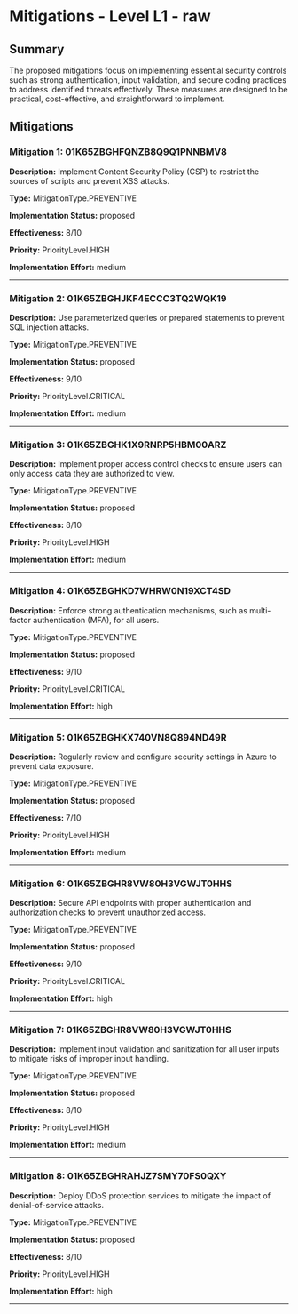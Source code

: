 # Mitigations - Level L1 - raw

## Summary

The proposed mitigations focus on implementing essential security controls such as strong authentication, input validation, and secure coding practices to address identified threats effectively. These measures are designed to be practical, cost-effective, and straightforward to implement.

## Mitigations

### Mitigation 1: 01K65ZBGHFQNZB8Q9Q1PNNBMV8

**Description:** Implement Content Security Policy (CSP) to restrict the sources of scripts and prevent XSS attacks.

**Type:** MitigationType.PREVENTIVE

**Implementation Status:** proposed

**Effectiveness:** 8/10

**Priority:** PriorityLevel.HIGH

**Implementation Effort:** medium

---

### Mitigation 2: 01K65ZBGHJKF4ECCC3TQ2WQK19

**Description:** Use parameterized queries or prepared statements to prevent SQL injection attacks.

**Type:** MitigationType.PREVENTIVE

**Implementation Status:** proposed

**Effectiveness:** 9/10

**Priority:** PriorityLevel.CRITICAL

**Implementation Effort:** medium

---

### Mitigation 3: 01K65ZBGHK1X9RNRP5HBM00ARZ

**Description:** Implement proper access control checks to ensure users can only access data they are authorized to view.

**Type:** MitigationType.PREVENTIVE

**Implementation Status:** proposed

**Effectiveness:** 8/10

**Priority:** PriorityLevel.HIGH

**Implementation Effort:** medium

---

### Mitigation 4: 01K65ZBGHKD7WHRW0N19XCT4SD

**Description:** Enforce strong authentication mechanisms, such as multi-factor authentication (MFA), for all users.

**Type:** MitigationType.PREVENTIVE

**Implementation Status:** proposed

**Effectiveness:** 9/10

**Priority:** PriorityLevel.CRITICAL

**Implementation Effort:** high

---

### Mitigation 5: 01K65ZBGHKX740VN8Q894ND49R

**Description:** Regularly review and configure security settings in Azure to prevent data exposure.

**Type:** MitigationType.PREVENTIVE

**Implementation Status:** proposed

**Effectiveness:** 7/10

**Priority:** PriorityLevel.HIGH

**Implementation Effort:** medium

---

### Mitigation 6: 01K65ZBGHR8VW80H3VGWJT0HHS

**Description:** Secure API endpoints with proper authentication and authorization checks to prevent unauthorized access.

**Type:** MitigationType.PREVENTIVE

**Implementation Status:** proposed

**Effectiveness:** 9/10

**Priority:** PriorityLevel.CRITICAL

**Implementation Effort:** high

---

### Mitigation 7: 01K65ZBGHR8VW80H3VGWJT0HHS

**Description:** Implement input validation and sanitization for all user inputs to mitigate risks of improper input handling.

**Type:** MitigationType.PREVENTIVE

**Implementation Status:** proposed

**Effectiveness:** 8/10

**Priority:** PriorityLevel.HIGH

**Implementation Effort:** medium

---

### Mitigation 8: 01K65ZBGHRAHJZ7SMY70FS0QXY

**Description:** Deploy DDoS protection services to mitigate the impact of denial-of-service attacks.

**Type:** MitigationType.PREVENTIVE

**Implementation Status:** proposed

**Effectiveness:** 8/10

**Priority:** PriorityLevel.HIGH

**Implementation Effort:** high

---


